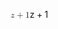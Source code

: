 <span class="katex"><span class="katex-mathml"><math xmlns="http://www.w3.org/1998/Math/MathML"><semantics><mrow><mi>z</mi><mo>+</mo><mn>1</mn></mrow><annotation encoding="application/x-tex">z+1</annotation></semantics></math></span><span class="katex-html" aria-hidden="true"><span class="base"><span class="strut" style="height:0.66666em;vertical-align:-0.08333em;"></span><span class="mord mathnormal" style="margin-right:0.04398em;">z</span><span class="mspace" style="margin-right:0.2222222222222222em;"></span><span class="mbin">+</span><span class="mspace" style="margin-right:0.2222222222222222em;"></span></span><span class="base"><span class="strut" style="height:0.64444em;vertical-align:0em;"></span><span class="mord">1</span></span></span></span>